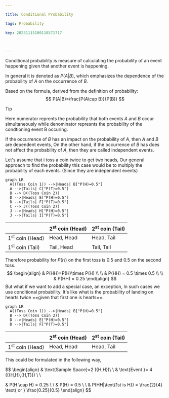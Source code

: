 ```yaml
---

title: Conditional Probability

tags: Probability

key: 20231115100118571717

  

---
```


Conditional probability is measure of calculating the probability of an event happening given that another event is happening.

In general it is denoted as $P(A|B)$, which emphasizes the dependence of the probability of $A$ on the occurrence of $B$.

Based on the formula, derived from the definition of probability:
$$
P(A|B)=\frac{P(A\cap B)}{P(B)}
$$

> [!tip]
> Here numerator reprents the probability that both events $A$ and $B$ occur simultaneously while denominator represnts the probability of the condtioning event B occuring.

If the occurrence of $B$ has an impact on the probability of $A$, then $A$ and $B$ are dependent events, On the other hand, if the occurrence of $B$ has does not affect the probability of $A$, then they are called independent events.

Let's assume that i toss a coin twice to get two heads, Our general approach to find the probability this case would be to multiply the probability of each events. (Since they are independent events)

```mermaid
graph LR
  A((Toss Coin 1)) -->|Heads| B["P(H)=0.5"]
  A -->|Tails| C["P(T)=0.5"]
  B --> D((Toss Coin 2))
  D -->|Heads| E["P(H)=0.5"]
  D -->|Tails| F["P(T)=0.5"]
  C --> J((Toss Coin 2))
  J -->|Heads| H["P(H)=0.5"]
  J -->|Tails| I["P(T)=0.5"]
```

|                                     | $2^{\text{st}} \text{ coin (Head)}$ | $2^{\text{st}} \text{ coin (Tail)}$ |
| ----------------------------------- | ----------------------------------- | ----------------------------------- |
| $1^{\text{st}} \text{ coin (Head)}$ | Head, Head                          | Head, Tail                          |
| $1^{\text{st}} \text{ coin (Tail)}$ | Tail, Head                          | Tail, Tail                          |


Therefore probability for $P(H)$ on the first toss is $0.5$ and $0.5$ on the second toss.
$$
\begin{align}
& P(HH)=P(H)\times P(H) \\ \\
& P(HH) = 0.5 \times 0.5 \\ \\
& P(HH) = 0.25
\end{align}
$$
But what if we want to add a special case, an exception, In such cases we use conditional probability. It's like what is the probability of landing on hearts twice ==given that first one is hearts==.


```mermaid
graph LR
  A((Toss Coin 1)) -->|Heads| B["P(H)=0.5"]
  B --> D((Toss Coin 2))
  D -->|Heads| E["P(H)=0.5"]
  D -->|Tails| F["P(T)=0.5"]
```

|                                     | $2^{\text{st}} \text{ coin (Head)}$ | $2^{\text{st}} \text{ coin (Tail)}$ |
| ----------------------------------- | ----------------------------------- | ----------------------------------- |
| $1^{\text{st}} \text{ coin (Head)}$ | Head, Head                          | Head, Tail                          |


This could be formulated in the following way,

$$
\begin{align}
& \text{Sample Space}=2  (\{H,H\})\\ \\
& \text{Event }= 4 (\{(H,H),(H,T)\}) \\ \\


&  P(H \cap H) = 0.25 \\ \\
& P(H) = 0.5 \\ \\
& P(HH|\text{1st is H}) = \frac{2}{4} \text{  or } \frac{0.25}{0.5}
\end{align}
$$

